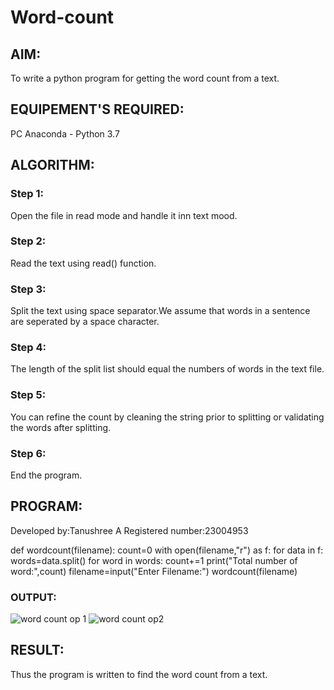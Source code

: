 # Word-count
## AIM:
To write a python program for getting the word count from a text.
## EQUIPEMENT'S REQUIRED: 
PC
Anaconda - Python 3.7
## ALGORITHM: 
### Step 1:
Open the file in read mode and handle it inn text mood.
### Step 2: 
 Read the text using read() function.
### Step 3: 
Split the text using space separator.We assume that words in a sentence are seperated by a space character.
### Step 4:  
The length of the split list should equal the numbers of words in the text file.
### Step 5: 
You can refine the count by cleaning the string prior to splitting or validating the words after splitting.
### Step 6: 
End the program.
## PROGRAM:
Developed by:Tanushree A
Registered number:23004953

def wordcount(filename):
    count=0
    with open(filename,"r") as f:
        for data in f:
            words=data.split()
            for word in words:
                count+=1
     print("Total number of word:",count)
     filename=input("Enter Filename:")
     wordcount(filename)
### OUTPUT:

![word count op 1](https://github.com/Tanug25/Word-count/assets/138849166/4466e488-90a0-4865-b768-879b2218074f)
![word count op2](https://github.com/Tanug25/Word-count/assets/138849166/4cefc633-58de-4459-96fb-d965696cf835)


## RESULT:

Thus the program is written to find the word count from a text.
